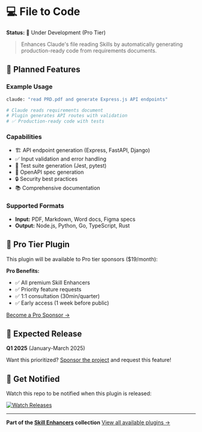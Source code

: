 # 💻 File to Code

**Status:** 🚧 Under Development (Pro Tier)

> Enhances Claude's file reading Skills by automatically generating production-ready code from requirements documents.

## 🎯 Planned Features

### Example Usage
```bash
claude: "read PRD.pdf and generate Express.js API endpoints"

# Claude reads requirements document
# Plugin generates API routes with validation
# ✅ Production-ready code with tests
```

### Capabilities
- 🏗️ API endpoint generation (Express, FastAPI, Django)
- ✅ Input validation and error handling
- 🧪 Test suite generation (Jest, pytest)
- 📝 OpenAPI spec generation
- 🔒 Security best practices
- 📚 Comprehensive documentation

### Supported Formats
- **Input:** PDF, Markdown, Word docs, Figma specs
- **Output:** Node.js, Python, Go, TypeScript, Rust

## 💎 Pro Tier Plugin

This plugin will be available to Pro tier sponsors ($19/month):

**Pro Benefits:**
- ✅ All premium Skill Enhancers
- ✅ Priority feature requests
- ✅ 1:1 consultation (30min/quarter)
- ✅ Early access (1 week before public)

[Become a Pro Sponsor →](https://github.com/sponsors/jeremylongshore)

## 📅 Expected Release

**Q1 2025** (January-March 2025)

Want this prioritized? [Sponsor the project](https://github.com/sponsors/jeremylongshore) and request this feature!

## 🔔 Get Notified

Watch this repo to be notified when this plugin is released:

[![Watch Releases](https://img.shields.io/github/watchers/jeremylongshore/claude-code-plugins?style=social)](https://github.com/jeremylongshore/claude-code-plugins/subscription)

---

**Part of the [Skill Enhancers](../) collection**
[View all available plugins →](https://claudecodeplugins.io/skill-enhancers)
